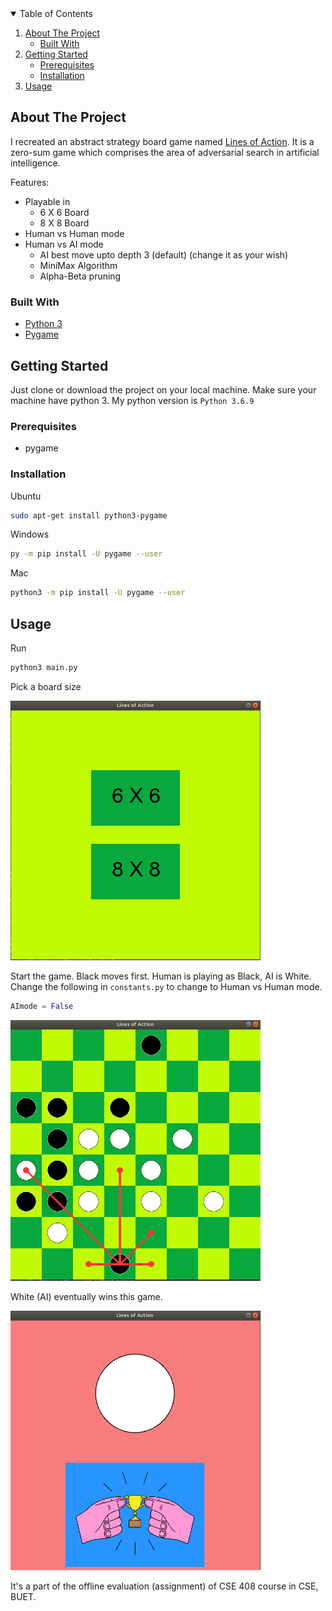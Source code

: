 
<!-- TABLE OF CONTENTS -->
<details open="open">
  <summary>Table of Contents</summary>
  <ol>
    <li>
      <a href="#about-the-project">About The Project</a>
      <ul>
        <li><a href="#built-with">Built With</a></li>
      </ul>
    </li>
    <li>
      <a href="#getting-started">Getting Started</a>
      <ul>
        <li><a href="#prerequisites">Prerequisites</a></li>
        <li><a href="#installation">Installation</a></li>
      </ul>
    </li>
    <li><a href="#usage">Usage</a></li>
  </ol>
</details>



<!-- ABOUT THE PROJECT -->
## About The Project

I recreated an abstract strategy board game named [Lines of Action](https://cutt.ly/QhTCLUH "Lines of Action-Wikipedia"). It is a zero-sum game which comprises the area of adversarial search in artificial intelligence. 

Features:
* Playable in 
    * 6 X 6 Board
    * 8 X 8 Board
* Human vs Human mode
* Human vs AI mode
    * AI best move upto depth 3 (default) (change it as your wish)
    * MiniMax Algorithm
    * Alpha-Beta pruning

### Built With

* [Python 3](https://www.python.org/)
* [Pygame](https://www.pygame.org/news)


<!-- GETTING STARTED -->
## Getting Started

Just clone or download the project on your local machine. Make sure your machine have python 3. My python version is `Python 3.6.9`

### Prerequisites

* pygame


### Installation

Ubuntu
```sh
sudo apt-get install python3-pygame
```
Windows
```sh
py -m pip install -U pygame --user
```
Mac
```sh
python3 -m pip install -U pygame --user
```

<!-- USAGE EXAMPLES -->
## Usage

Run
```sh
python3 main.py
```
Pick a board size 

<!-- ![Starting page](images/ss1.png) -->
<img src = "images/ss1.png" width = 400>

Start the game. Black moves first. Human is playing as Black, AI is White.
Change the following in `constants.py` to change to Human vs Human mode.
```python
AImode = False
```

<!-- ![Starting page](images/ss2.png) -->
<img src = "images/ss2.png" width = 400>

White (AI) eventually wins this game.

<!-- ![Starting page](images/ss3.png) -->
<img src = "images/ss3.png" width = 400>


It's a part of the offline evaluation (assignment) of CSE 408 course in CSE, BUET.





